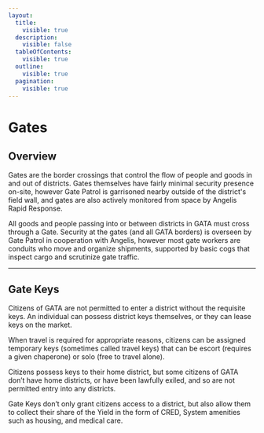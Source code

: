 ```yaml
---
layout:
  title:
    visible: true
  description:
    visible: false
  tableOfContents:
    visible: true
  outline:
    visible: true
  pagination:
    visible: true
---
```


# Gates

## Overview

Gates are the border crossings that control the flow of people and goods in and out of districts. Gates themselves have fairly minimal security presence on-site, however Gate Patrol is garrisoned nearby outside of the district's field wall, and gates are also actively monitored from space by Angelis Rapid Response.

All goods and people passing into or between districts in GATA must cross through a Gate. Security at the gates (and all GATA borders) is overseen by Gate Patrol in cooperation with Angelis, however most gate workers are conduits who move and organize shipments, supported by basic cogs that inspect cargo and scrutinize gate traffic.

***

## Gate Keys

Citizens of GATA are not permitted to enter a district without the requisite keys. An individual can possess district keys themselves, or they can lease keys on the market.

When travel is required for appropriate reasons, citizens can be assigned temporary keys (sometimes called travel keys) that can be escort (requires a given chaperone) or solo (free to travel alone).

Citizens possess keys to their home district, but some citizens of GATA don’t have home districts, or have been lawfully exiled, and so are not permitted entry into any districts.

Gate Keys don’t only grant citizens access to a district, but also allow them to collect their share of the Yield in the form of CRED, System amenities such as housing, and medical care.
